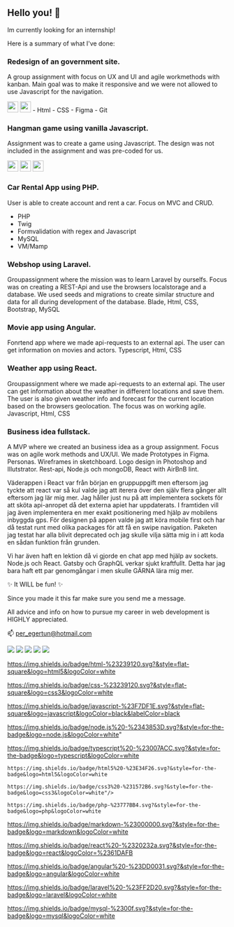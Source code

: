 ## Hello you! 👋

Im currently looking for an internship!

Here is a summary of what I've done:

### Redesign of an government site.

A group assignment with focus on UX and UI and agile workmethods with kanban. Main goal was to make it responsive and we were not allowed to use Javascript for the navigation.

<img height="25" src="https://img.shields.io/badge/html-%23239120.svg?&style=flat-square&logo=html5&logoColor=white" />

<img height="25" src="https://img.shields.io/badge/css-%23239120.svg?&style=flat-square&logo=css3&logoColor=white" />
- Html
- CSS
- Figma
- Git

### Hangman game using vanilla Javascript.

Assignment was to create a game using Javascript. The design was not included in the assignment and was pre-coded for us.

<img height="25" src="https://img.shields.io/badge/javascript-%23F7DF1E.svg?&style=flat-square&logo=javascript&logoColor=black&labelColor=black" />

<img height="25" src="https://img.shields.io/badge/html-%23239120.svg?&style=flat-square&logo=html5&logoColor=white" />

<img height="25" src="https://img.shields.io/badge/css-%23239120.svg?&style=flat-square&logo=css3&logoColor=white" />

### Car Rental App using PHP.

User is able to create account and rent a car. Focus on MVC and CRUD.

- PHP
- Twig
- Formvalidation with regex and Javascript
- MySQL
- VM/Mamp

### Webshop using Laravel.

Groupassignment where the mission was to learn Laravel by ourselfs. Focus was on creating a REST-Api and use the browsers localstorage and a database. We used seeds and migrations to create similar structure and data for all during development of the database.
Blade, Html, CSS, Bootstrap, MySQL

### Movie app using Angular.

Fonrtend app where we made api-requests to an external api. The user can get information on movies and actors.
Typescript, Html, CSS

### Weather app using React.

Groupassignment where we made api-requests to an external api. The user can get information about the weather in different locations and save them. The user is also given weather info and forecast for the current location based on the browsers geolocation.
The focus was on working agile.
Javascript, Html, CSS

### Business idea fullstack.

A MVP where we created an business idea as a group assignment. Focus was on agile work methods and UX/UI. We made Prototypes in Figma. Personas. Wireframes in sketchboard. Logo design in Photoshop and Illutstrator.
Rest-api, Node.js och mongoDB, React with AirBnB lint.

Väderappen i React var från början en gruppuppgift men eftersom jag tyckte att react var så kul valde jag att iterera över den själv flera gånger allt eftersom jag lär mig mer. Jag håller just nu på att implementera sockets för att sköta api-anropet då det externa apiet har uppdaterats. I framtiden vill jag även implementera en mer exakt positionering med hjälp av mobilens inbyggda gps. För designen på appen valde jag att köra mobile first och har då testat runt med olika packages för att få en swipe navigation. Paketen jag testat har alla blivit deprecated och jag skulle vilja sätta mig in i att koda en sådan funktion från grunden.

Vi har även haft en lektion då vi gjorde en chat app med hjälp av sockets. Node.js och React.
Gatsby och GraphQL verkar sjukt kraftfullt. Detta har jag bara haft ett par genomgångar i men skulle GÄRNA lära mig mer.

✨ It WILL be fun! ✨

Since you made it this far make sure you send me a message.

All advice and info on how to pursue my career in web development is HIGHLY appreciated.

📫 per_egertun@hotmail.com

<img src="https://img.shields.io/badge/messenger-%2300B2FF.svg?&style=for-the-badge&logo=messenger&logoColor=white" />

<img src="https://img.shields.io/badge/slack-%234A154B.svg?&style=for-the-badge&logo=slack&logoColor=white" />

<img src="https://img.shields.io/badge/facebook-%231877F2.svg?&style=for-the-badge&logo=facebook&logoColor=white" />

<img src="https://img.shields.io/badge/instagram-%23E4405F.svg?&style=for-the-badge&logo=instagram&logoColor=white" />

<img src="https://img.shields.io/badge/linkedin-%230077B5.svg?&style=for-the-badge&logo=linkedin&logoColor=white" />

https://img.shields.io/badge/html-%23239120.svg?&style=flat-square&logo=html5&logoColor=white

https://img.shields.io/badge/css-%23239120.svg?&style=flat-square&logo=css3&logoColor=white

https://img.shields.io/badge/javascript-%23F7DF1E.svg?&style=flat-square&logo=javascript&logoColor=black&labelColor=black

https://img.shields.io/badge/node.js%20-%2343853D.svg?&style=for-the-badge&logo=node.js&logoColor=white"

https://img.shields.io/badge/typescript%20-%23007ACC.svg?&style=for-the-badge&logo=typescript&logoColor=white

    https://img.shields.io/badge/html5%20-%23E34F26.svg?&style=for-the-badge&logo=html5&logoColor=white

    https://img.shields.io/badge/css3%20-%231572B6.svg?&style=for-the-badge&logo=css3&logoColor=white"/>

    https://img.shields.io/badge/php-%23777BB4.svg?&style=for-the-badge&logo=php&logoColor=white

https://img.shields.io/badge/markdown-%23000000.svg?&style=for-the-badge&logo=markdown&logoColor=white

https://img.shields.io/badge/react%20-%2320232a.svg?&style=for-the-badge&logo=react&logoColor=%2361DAFB

https://img.shields.io/badge/angular%20-%23DD0031.svg?&style=for-the-badge&logo=angular&logoColor=white

https://img.shields.io/badge/laravel%20-%23FF2D20.svg?&style=for-the-badge&logo=laravel&logoColor=white

https://img.shields.io/badge/mysql-%2300f.svg?&style=for-the-badge&logo=mysql&logoColor=white
